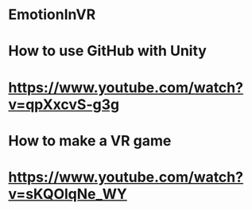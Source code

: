 # EmotionInVR

# How to use GitHub with Unity
# https://www.youtube.com/watch?v=qpXxcvS-g3g

# How to make a VR game
# https://www.youtube.com/watch?v=sKQOlqNe_WY
